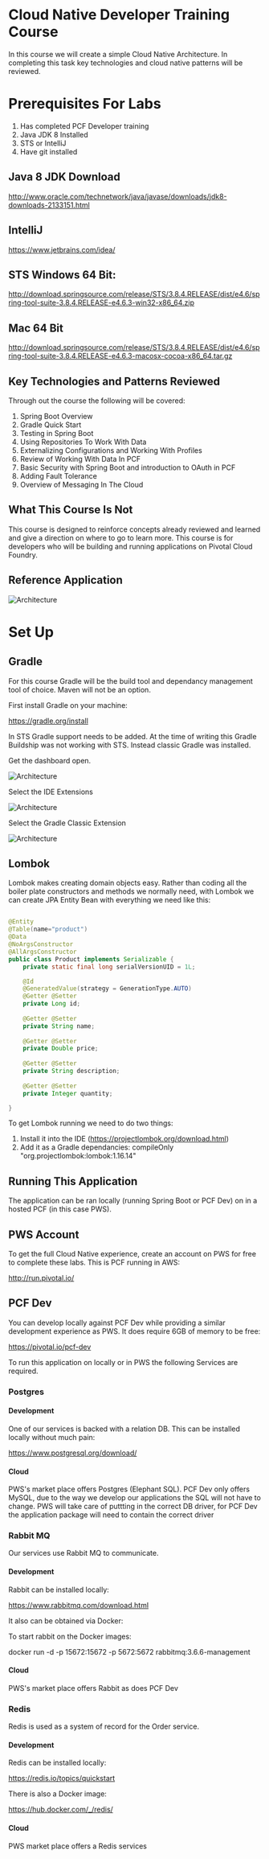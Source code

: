 # Cloud Native Developer Training Course
In this course we will create a simple Cloud Native Architecture. In completing this task key technologies and cloud native patterns will be reviewed.

# Prerequisites For Labs

1. Has completed PCF Developer training
2. Java JDK 8 Installed
3. STS or IntelliJ
4. Have git installed

## Java 8 JDK Download

http://www.oracle.com/technetwork/java/javase/downloads/jdk8-downloads-2133151.html

## IntelliJ

https://www.jetbrains.com/idea/

## STS Windows 64 Bit:

http://download.springsource.com/release/STS/3.8.4.RELEASE/dist/e4.6/spring-tool-suite-3.8.4.RELEASE-e4.6.3-win32-x86_64.zip

## Mac 64 Bit

http://download.springsource.com/release/STS/3.8.4.RELEASE/dist/e4.6/spring-tool-suite-3.8.4.RELEASE-e4.6.3-macosx-cocoa-x86_64.tar.gz

## Key Technologies and Patterns Reviewed

Through out the course the following will be covered:

1. Spring Boot Overview
2. Gradle Quick Start
3. Testing in Spring Boot
4. Using Repositories To Work With Data
5. Externalizing Configurations and Working With Profiles
6. Review of Working With Data In PCF
7. Basic Security with Spring Boot and introduction to OAuth in PCF
8. Adding Fault Tolerance
9. Overview of Messaging In The Cloud

## What This Course Is Not

This course is designed to reinforce concepts already reviewed and learned and give a direction on where to go to learn more. This course is for developers who will be building and running applications on Pivotal Cloud Foundry.

## Reference Application

![Architecture](/images/architecture.png)


# Set Up 

## Gradle

For this course Gradle will be the build tool and dependancy management tool of choice. Maven will not be an option.

First install Gradle on your machine:

https://gradle.org/install

In STS Gradle support needs to be added. At the time of writing this Gradle Buildship was not working with STS. Instead classic Gradle was installed.

Get the dashboard open.

![Architecture](/images/setup-1-find-dashboard.png)

Select the IDE Extensions

![Architecture](/images/setup-2-ide.png)

Select the Gradle Classic Extension

![Architecture](/images/setup-3-classic-gradle.png)

## Lombok

Lombok makes creating domain objects easy. Rather than coding all the boiler plate constructors and methods we normally need, with Lombok we can create JPA Entity Bean with everything we need like this:

```java

@Entity
@Table(name="product")
@Data
@NoArgsConstructor
@AllArgsConstructor
public class Product implements Serializable {
    private static final long serialVersionUID = 1L;

    @Id
    @GeneratedValue(strategy = GenerationType.AUTO)
    @Getter @Setter
    private Long id;
    
    @Getter @Setter
    private String name;
    
    @Getter @Setter
    private Double price;
    
    @Getter @Setter
    private String description;
    
    @Getter @Setter
    private Integer quantity;

}

```
To get Lombok running we need to do two things:

1. Install it into the IDE (https://projectlombok.org/download.html)
2. Add it as a Gradle dependancies: compileOnly "org.projectlombok:lombok:1.16.14"

## Running This Application

The application can be ran locally (running Spring Boot or PCF Dev) on in a hosted PCF (in this case PWS).

## PWS Account

To get the full Cloud Native experience, create an account on PWS for free to complete these labs. This is PCF running in AWS:

http://run.pivotal.io/

## PCF Dev

You can develop locally against PCF Dev while providing a similar development experience as PWS. It does require 6GB of memory to be free:

https://pivotal.io/pcf-dev

To run this application on locally or in PWS the following Services are required.

### Postgres

#### Development
One of our services is backed with a relation DB. This can be installed locally without much pain:

https://www.postgresql.org/download/

#### Cloud

PWS's market place offers Postgres (Elephant SQL). PCF Dev only offers MySQL, due to the way we develop our applications the SQL will not have to change. PWS will take care of puttting in the correct DB driver, for PCF Dev the application package will need to contain the correct driver

### Rabbit MQ

Our services use Rabbit MQ to communicate.

#### Development

Rabbit can be installed locally:

https://www.rabbitmq.com/download.html

It also can be obtained via Docker:

To start rabbit on the Docker images:

docker run -d -p 15672:15672 -p 5672:5672 rabbitmq:3.6.6-management

#### Cloud

PWS's market place offers Rabbit as does PCF Dev

### Redis

Redis is used as a system of record for the Order service.

#### Development

Redis can be installed locally:

https://redis.io/topics/quickstart

There is also a Docker image:

https://hub.docker.com/_/redis/

#### Cloud

PWS market place offers a Redis services





